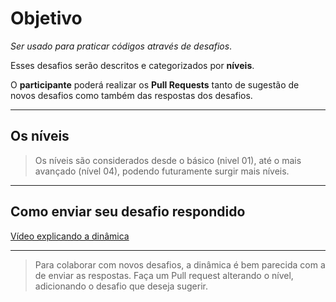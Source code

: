 # Objetivo
_Ser usado para praticar códigos através de desafios_. 

Esses desafios serão descritos e categorizados por **níveis**.

O __participante__ poderá realizar os __Pull Requests__ tanto de sugestão de novos desafios como também das respostas dos desafios.
<hr>

## Os níveis
> Os níveis são considerados desde o básico (nivel 01), até o mais avançado (nível 04), podendo futuramente surgir mais níveis.
<hr>

## Como enviar seu desafio respondido

[Vídeo explicando a dinâmica](https://youtu.be/jAxXOvKve5k)

<hr>

> Para colaborar com novos desafios, a dinâmica é bem parecida com a de enviar as respostas. Faça um Pull request alterando o nível, adicionando o desafio que deseja sugerir.